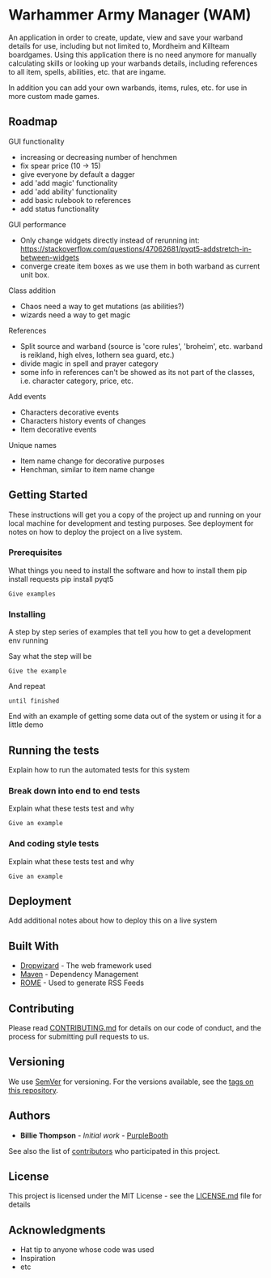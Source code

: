 # Warhammer Army Manager (WAM)

An application in order to create, update, view and save your warband details for use, including but not limited to, Mordheim and Killteam boardgames. Using this application there is no need anymore for manually calculating skills or looking up your warbands details, including references to all item, spells, abilities, etc. that are ingame.

In addition you can add your own warbands, items, rules, etc. for use in more custom made games.

## Roadmap
GUI functionality
- increasing or decreasing number of henchmen
- fix spear price (10 -> 15)
- give everyone by default a dagger
- add 'add magic' functionality
- add 'add ability' functionality
- add basic rulebook to references
- add status functionality

GUI performance
- Only change widgets directly instead of rerunning int:
https://stackoverflow.com/questions/47062681/pyqt5-addstretch-in-between-widgets
- converge create item boxes as we use them in both warband as current unit box.

Class addition
- Chaos need a way to get mutations (as abilities?)
- wizards need a way to get magic

References
- Split source and warband (source is 'core rules', 'broheim', etc. warband is reikland, high elves, lothern sea guard, etc.)
- divide magic in spell and prayer category
- some info in references can't be showed as its not part of the classes, i.e. character category, price, etc.

<!-- Import wildcards
- Remove the wildcards from the import statements -->

<!-- Inventory and items
- Split inventory again in Treasury object and in an itemlist seperately, as only the warband itself can have gold and wyrd, it makes for more elegancy to split these, although should have no practical implications -->

<!-- Generate overviews of warband, herolists, squads, etc. easily. -->

Add events
- Characters decorative events
- Characters history events of changes
- Item decorative events

Unique names
- Item name change for decorative purposes
- Henchman, similar to item name change

## Getting Started

These instructions will get you a copy of the project up and running on your local machine for development and testing purposes. See deployment for notes on how to deploy the project on a live system.

### Prerequisites

What things you need to install the software and how to install them
pip install requests
pip install pyqt5

```
Give examples
```

### Installing

A step by step series of examples that tell you how to get a development env running

Say what the step will be

```
Give the example
```

And repeat

```
until finished
```

End with an example of getting some data out of the system or using it for a little demo

## Running the tests

Explain how to run the automated tests for this system

### Break down into end to end tests

Explain what these tests test and why

```
Give an example
```

### And coding style tests

Explain what these tests test and why

```
Give an example
```

## Deployment

Add additional notes about how to deploy this on a live system

## Built With

* [Dropwizard](http://www.dropwizard.io/1.0.2/docs/) - The web framework used
* [Maven](https://maven.apache.org/) - Dependency Management
* [ROME](https://rometools.github.io/rome/) - Used to generate RSS Feeds

## Contributing

Please read [CONTRIBUTING.md](https://gist.github.com/PurpleBooth/b24679402957c63ec426) for details on our code of conduct, and the process for submitting pull requests to us.

## Versioning

We use [SemVer](http://semver.org/) for versioning. For the versions available, see the [tags on this repository](https://github.com/your/project/tags). 

## Authors

* **Billie Thompson** - *Initial work* - [PurpleBooth](https://github.com/PurpleBooth)

See also the list of [contributors](https://github.com/your/project/contributors) who participated in this project.

## License

This project is licensed under the MIT License - see the [LICENSE.md](LICENSE.md) file for details

## Acknowledgments

* Hat tip to anyone whose code was used
* Inspiration
* etc

